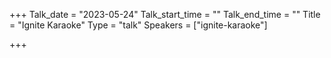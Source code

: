 +++
Talk_date = "2023-05-24"
Talk_start_time = ""
Talk_end_time = ""
Title = "Ignite Karaoke"
Type = "talk"
Speakers = ["ignite-karaoke"]

+++

